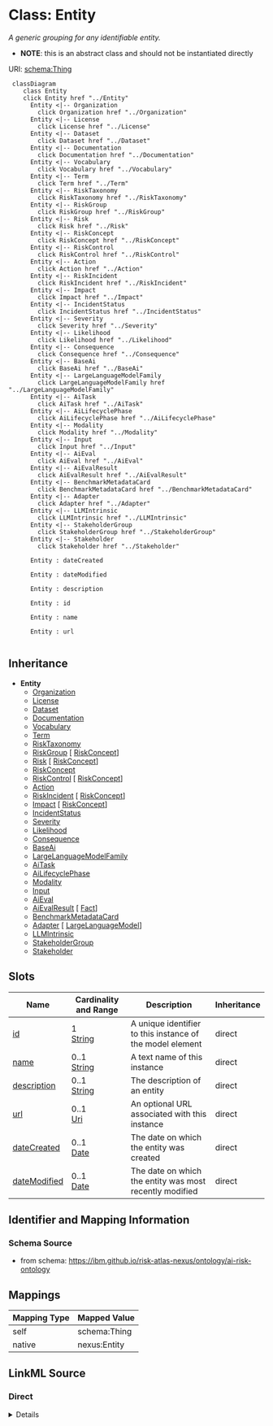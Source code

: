

# Class: Entity


_A generic grouping for any identifiable entity._




* __NOTE__: this is an abstract class and should not be instantiated directly


URI: [schema:Thing](http://schema.org/Thing)






```mermaid
 classDiagram
    class Entity
    click Entity href "../Entity"
      Entity <|-- Organization
        click Organization href "../Organization"
      Entity <|-- License
        click License href "../License"
      Entity <|-- Dataset
        click Dataset href "../Dataset"
      Entity <|-- Documentation
        click Documentation href "../Documentation"
      Entity <|-- Vocabulary
        click Vocabulary href "../Vocabulary"
      Entity <|-- Term
        click Term href "../Term"
      Entity <|-- RiskTaxonomy
        click RiskTaxonomy href "../RiskTaxonomy"
      Entity <|-- RiskGroup
        click RiskGroup href "../RiskGroup"
      Entity <|-- Risk
        click Risk href "../Risk"
      Entity <|-- RiskConcept
        click RiskConcept href "../RiskConcept"
      Entity <|-- RiskControl
        click RiskControl href "../RiskControl"
      Entity <|-- Action
        click Action href "../Action"
      Entity <|-- RiskIncident
        click RiskIncident href "../RiskIncident"
      Entity <|-- Impact
        click Impact href "../Impact"
      Entity <|-- IncidentStatus
        click IncidentStatus href "../IncidentStatus"
      Entity <|-- Severity
        click Severity href "../Severity"
      Entity <|-- Likelihood
        click Likelihood href "../Likelihood"
      Entity <|-- Consequence
        click Consequence href "../Consequence"
      Entity <|-- BaseAi
        click BaseAi href "../BaseAi"
      Entity <|-- LargeLanguageModelFamily
        click LargeLanguageModelFamily href "../LargeLanguageModelFamily"
      Entity <|-- AiTask
        click AiTask href "../AiTask"
      Entity <|-- AiLifecyclePhase
        click AiLifecyclePhase href "../AiLifecyclePhase"
      Entity <|-- Modality
        click Modality href "../Modality"
      Entity <|-- Input
        click Input href "../Input"
      Entity <|-- AiEval
        click AiEval href "../AiEval"
      Entity <|-- AiEvalResult
        click AiEvalResult href "../AiEvalResult"
      Entity <|-- BenchmarkMetadataCard
        click BenchmarkMetadataCard href "../BenchmarkMetadataCard"
      Entity <|-- Adapter
        click Adapter href "../Adapter"
      Entity <|-- LLMIntrinsic
        click LLMIntrinsic href "../LLMIntrinsic"
      Entity <|-- StakeholderGroup
        click StakeholderGroup href "../StakeholderGroup"
      Entity <|-- Stakeholder
        click Stakeholder href "../Stakeholder"

      Entity : dateCreated

      Entity : dateModified

      Entity : description

      Entity : id

      Entity : name

      Entity : url


```





## Inheritance
* **Entity**
    * [Organization](Organization.md)
    * [License](License.md)
    * [Dataset](Dataset.md)
    * [Documentation](Documentation.md)
    * [Vocabulary](Vocabulary.md)
    * [Term](Term.md)
    * [RiskTaxonomy](RiskTaxonomy.md)
    * [RiskGroup](RiskGroup.md) [ [RiskConcept](RiskConcept.md)]
    * [Risk](Risk.md) [ [RiskConcept](RiskConcept.md)]
    * [RiskConcept](RiskConcept.md)
    * [RiskControl](RiskControl.md) [ [RiskConcept](RiskConcept.md)]
    * [Action](Action.md)
    * [RiskIncident](RiskIncident.md) [ [RiskConcept](RiskConcept.md)]
    * [Impact](Impact.md) [ [RiskConcept](RiskConcept.md)]
    * [IncidentStatus](IncidentStatus.md)
    * [Severity](Severity.md)
    * [Likelihood](Likelihood.md)
    * [Consequence](Consequence.md)
    * [BaseAi](BaseAi.md)
    * [LargeLanguageModelFamily](LargeLanguageModelFamily.md)
    * [AiTask](AiTask.md)
    * [AiLifecyclePhase](AiLifecyclePhase.md)
    * [Modality](Modality.md)
    * [Input](Input.md)
    * [AiEval](AiEval.md)
    * [AiEvalResult](AiEvalResult.md) [ [Fact](Fact.md)]
    * [BenchmarkMetadataCard](BenchmarkMetadataCard.md)
    * [Adapter](Adapter.md) [ [LargeLanguageModel](LargeLanguageModel.md)]
    * [LLMIntrinsic](LLMIntrinsic.md)
    * [StakeholderGroup](StakeholderGroup.md)
    * [Stakeholder](Stakeholder.md)



## Slots

| Name | Cardinality and Range | Description | Inheritance |
| ---  | --- | --- | --- |
| [id](id.md) | 1 <br/> [String](String.md) | A unique identifier to this instance of the model element | direct |
| [name](name.md) | 0..1 <br/> [String](String.md) | A text name of this instance | direct |
| [description](description.md) | 0..1 <br/> [String](String.md) | The description of an entity | direct |
| [url](url.md) | 0..1 <br/> [Uri](Uri.md) | An optional URL associated with this instance | direct |
| [dateCreated](dateCreated.md) | 0..1 <br/> [Date](Date.md) | The date on which the entity was created | direct |
| [dateModified](dateModified.md) | 0..1 <br/> [Date](Date.md) | The date on which the entity was most recently modified | direct |









## Identifier and Mapping Information







### Schema Source


* from schema: https://ibm.github.io/risk-atlas-nexus/ontology/ai-risk-ontology




## Mappings

| Mapping Type | Mapped Value |
| ---  | ---  |
| self | schema:Thing |
| native | nexus:Entity |







## LinkML Source

<!-- TODO: investigate https://stackoverflow.com/questions/37606292/how-to-create-tabbed-code-blocks-in-mkdocs-or-sphinx -->

### Direct

<details>
```yaml
name: Entity
description: A generic grouping for any identifiable entity.
from_schema: https://ibm.github.io/risk-atlas-nexus/ontology/ai-risk-ontology
abstract: true
slots:
- id
- name
- description
- url
- dateCreated
- dateModified
class_uri: schema:Thing

```
</details>

### Induced

<details>
```yaml
name: Entity
description: A generic grouping for any identifiable entity.
from_schema: https://ibm.github.io/risk-atlas-nexus/ontology/ai-risk-ontology
abstract: true
attributes:
  id:
    name: id
    description: A unique identifier to this instance of the model element. Example
      identifiers include UUID, URI, URN, etc.
    from_schema: https://ibm.github.io/risk-atlas-nexus/ontology/ai-risk-ontology
    rank: 1000
    slot_uri: schema:identifier
    identifier: true
    alias: id
    owner: Entity
    domain_of:
    - Entity
    range: string
    required: true
  name:
    name: name
    description: A text name of this instance.
    from_schema: https://ibm.github.io/risk-atlas-nexus/ontology/ai-risk-ontology
    rank: 1000
    slot_uri: schema:name
    alias: name
    owner: Entity
    domain_of:
    - Entity
    - BenchmarkMetadataCard
    range: string
  description:
    name: description
    description: The description of an entity
    from_schema: https://ibm.github.io/risk-atlas-nexus/ontology/ai-risk-ontology
    rank: 1000
    slot_uri: schema:description
    alias: description
    owner: Entity
    domain_of:
    - Entity
    range: string
  url:
    name: url
    description: An optional URL associated with this instance.
    from_schema: https://ibm.github.io/risk-atlas-nexus/ontology/ai-risk-ontology
    rank: 1000
    slot_uri: schema:url
    alias: url
    owner: Entity
    domain_of:
    - Entity
    range: uri
  dateCreated:
    name: dateCreated
    description: The date on which the entity was created.
    from_schema: https://ibm.github.io/risk-atlas-nexus/ontology/ai-risk-ontology
    rank: 1000
    slot_uri: schema:dateCreated
    alias: dateCreated
    owner: Entity
    domain_of:
    - Entity
    range: date
    required: false
  dateModified:
    name: dateModified
    description: The date on which the entity was most recently modified.
    from_schema: https://ibm.github.io/risk-atlas-nexus/ontology/ai-risk-ontology
    rank: 1000
    slot_uri: schema:dateModified
    alias: dateModified
    owner: Entity
    domain_of:
    - Entity
    range: date
    required: false
class_uri: schema:Thing

```
</details>
